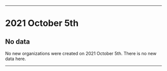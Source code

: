 
***

# 2021 October 5th

## No data

No new organizations were created on 2021 October 5th. There is no new data here.

***
